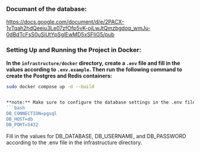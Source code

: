 ### Documant of the database: 
https://docs.google.com/document/d/e/2PACX-1vTqah2hdQeeiu3Le07zfOfp5vK-ojLwJtQmzbgdoq_wmJu-0dBdTcFsS0uSiUtYpSglEwMD5xSFIiG5/pub
### Setting Up and Running the Project in Docker:



**In the `infrastructure/docker`  directory, create a `.env`  file and fill in the values according to `.env.example`. Then run the following command to create the Postgres and Redis containers:**
   ```bash
   sudo docker compose up -d --build


**note:** Make sure to configure the database settings in the .env files for both Admin and API projects as follows, if you haven't changed the host and port in the Docker Compose files:
   ```bash
   DB_CONNECTION=pgsql
   DB_HOST=db
   DB_PORT=5432
```

Fill in the values for DB_DATABASE, DB_USERNAME, and DB_PASSWORD according to the .env file in the infrastructure directory.

